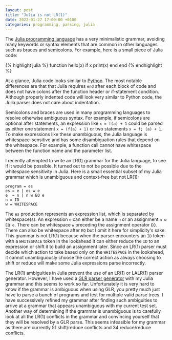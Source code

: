 ```yaml
---
layout: post
title: "Julia is not LR(1)"
date: 2022-01-27 17:00:00 +0100
categories: programming, parsing, julia
---
```

The [Julia programming language][julia] has a very minimalistic grammar, avoiding
many keywords or syntax elements that are common in other languages such as
braces and semicolons.  For example, here is a small piece of Julia code:

{% highlight julia %}
function hello(x)
  if x
    print(x)
  end
end
{% endhighlight %}

At a glance, Julia code looks similar to [Python][python]. The most notable differences
are that that Julia requires `end` after each block of code and does not have
colons after the function header or if-statement condition. Although properly indented
code will look very similar to Python code, the Julia parser does not care about indentation.

Semicolons and braces are used in many programming languages to resolve
otherwise ambiguous syntax.  For example, if semicolons are optional after
statements, an expression like `x = f(a) + 1`
could be parsed as either one statement `x = (f(a) + 1)` or two statements
`x = f; (a) + 1`. To make expressions like these unambiguous, the Julia language is
whitespace-sensitive and has some disambiguation rules that depend on the whitespace.
For example, a function call cannot have whitespace between the function name
and the parameter list.

I recently attempted to write an LR(1) grammar for the Julia language, to see
if it would be possible.  It turned out to not be possible due to the
whitespace sensitivity in Julia. Here is a small essential subset of my Julia
grammar which is unambiguous and context-free but not LR(1):

```
program = es
es = e | es w e
e  = n | n w EQ e
n = ID
w = WHITESPACE
```

The `es` production represents an expression list, which is separated by
whitespace(s).  An expression `e` can either be a name `n` or an
assignment `n w EQ e`.  There can be whitespace `w` preceding
the assignment operator `EQ`.  There can also be whitespace after `EQ`
but I omit it here for simplicity's sake.  This grammar is
not LR(1) because when the parser encounters an `ID` token with a `WHITESPACE` token
in the lookahead it can either reduce the `ID` to an expression or shift it
to build an assignment later. Since an LR(1) parser must decide which action to take
based only on the `WHITESPACE` in the lookahead, it cannot unambiguously choose the
correct action as always choosing to shift or reduce will make some Julia expressions
parse incorrectly.

The LR(1) ambiguities in Julia prevent the use of an LR(1) or LALR(1) parser generator.
However, I have used a [GLR parser generator][GLR] with my Julia
grammar and this seems to work so far. Unfortunately it is very
hard to know if the grammar is ambiguous when using GLR, you pretty much just
have to parse a bunch of programs and test for multiple valid parse trees. I
have successively refined my grammar after finding such ambiguities to arrive
at a grammar that appears unambiguous with my current test set.  Another way
of determining if the grammar is unambiguous is to carefully look at all the
LR(1) conflicts in the grammar and convincing yourself that they will be
resolved by a GLR parse. This seems infeasible for my grammar as there are
currently 51 shift/reduce conflicts and 34 reduce/reduce conflicts.

[julia]: https://julialang.org/
[GLR]: https://en.wikipedia.org/wiki/GLR_parser
[python]: https://www.python.org/
